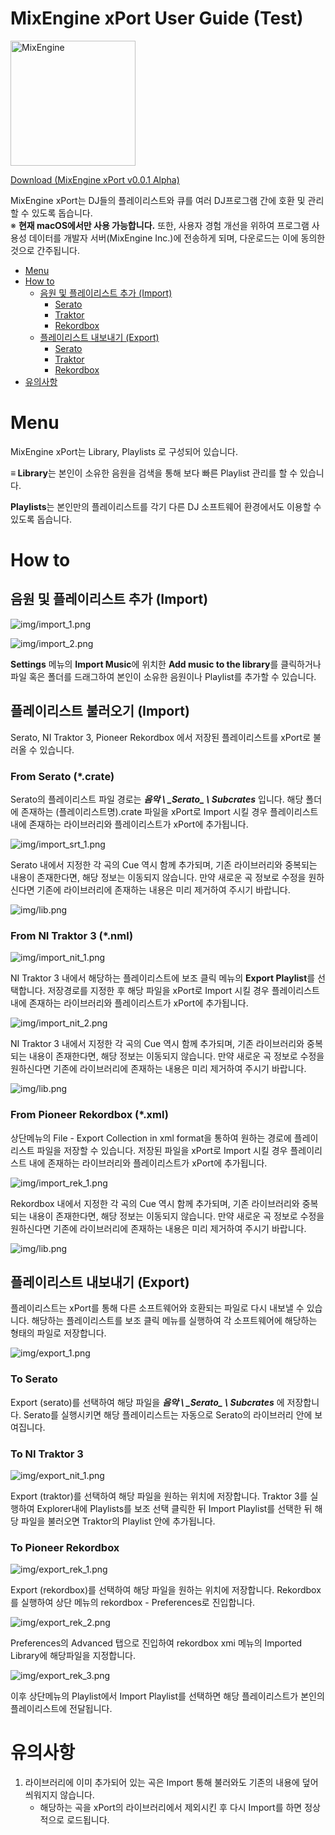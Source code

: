 # MixEngine xPort User Guide (Test)

<img src="https://github.com/MixEngine/xport-development/blob/master/img/mxe_logo.png" alt="MixEngine" width="200" height="200" />

[Download (MixEngine xPort v0.0.1 Alpha)](https://github.com/MixEngine/xport-development/releases/download/0.0.1/mixengine_xport.dmg)

MixEngine xPort는 DJ들의 플레이리스트와 큐를 여러 DJ프로그램 간에 호환 및 관리할 수 있도록 돕습니다.  
※ **현재 macOS에서만 사용 가능합니다.** 또한, 사용자 경험 개선을 위하여 프로그램 사용성 데이터를 개발자 서버(MixEngine Inc.)에 전송하게 되며, 다운로드는 이에 동의한 것으로 간주됩니다.

- [Menu](#menu)
- [How to](#how-to)
    - [음원 및 플레이리스트 추가 (Import)](#음원-및-플레이리스트-추가-import)
        - [Serato](#from-serato-crate)
        - [Traktor](#from-ni-traktor-3-nml)
        - [Rekordbox](#from-pioneer-rekordbox-xml)
    - [플레이리스트 내보내기 (Export)](#플레이리스트-내보내기-export)
        - [Serato](#to-serato)
        - [Traktor](#to-ni-traktor-3)
        - [Rekordbox](#to-ni-traktor-3)
- [유의사항](#유의사항)


# Menu

MixEngine xPort는 Library, Playlists 로 구성되어 있습니다.

**≡ Library**는 본인이 소유한 음원을 검색을 통해 보다 빠른 Playlist 관리를 할 수 있습니다.

**Playlists**는 본인만의 플레이리스트를 각기 다른 DJ 소프트웨어 환경에서도 이용할 수 있도록 돕습니다.



# How to

## 음원 및 플레이리스트 추가 (Import)

![img/import_1.png](img/import_1.png)

![img/import_2.png](img/import_2.png)

**Settings** 메뉴의 **Import Music**에 위치한 **Add music to the library**를 클릭하거나 파일 혹은 폴더를 드래그하여 본인이 소유한 음원이나 Playlist를 추가할 수 있습니다.

## 플레이리스트 불러오기 (Import)

Serato, NI Traktor 3, Pioneer Rekordbox 에서 저장된 플레이리스트를 xPort로 불러올 수 있습니다.

### From Serato (*.crate)

   Serato의 플레이리스트 파일 경로는 ***음악 \\ \_*Serato*\_ \\ Subcrates*** 입니다. 해당 폴더에 존재하는 (플레이리스트명).crate 파일을 xPort로 Import 시킬 경우 플레이리스트 내에 존재하는 라이브러리와 플레이리스트가 xPort에 추가됩니다.

   ![img/import_srt_1.png](img/import_srt_1.png)

   Serato 내에서 지정한 각 곡의 Cue 역시 함께 추가되며, 기존 라이브러리와 중복되는 내용이 존재한다면, 해당 정보는 이동되지 않습니다. 만약 새로운 곡 정보로 수정을 원하신다면 기존에 라이브러리에 존재하는 내용은 미리 제거하여 주시기 바랍니다. 

   ![img/lib.png](img/lib.png)

### From NI Traktor 3 (*.nml)

   ![img/import_nit_1.png](img/import_nit_1.png)

   NI Traktor 3 내에서 해당하는 플레이리스트에 보조 클릭 메뉴의 **Export Playlist**를 선택합니다. 저장경로를 지정한 후 해당 파일을 xPort로 Import 시킬 경우 플레이리스트 내에 존재하는 라이브러리와 플레이리스트가 xPort에 추가됩니다.

   ![img/import_nit_2.png](img/import_nit_2.png)

   NI Traktor 3 내에서 지정한 각 곡의 Cue 역시 함께 추가되며, 기존 라이브러리와 중복되는 내용이 존재한다면, 해당 정보는 이동되지 않습니다. 만약 새로운 곡 정보로 수정을 원하신다면 기존에 라이브러리에 존재하는 내용은 미리 제거하여 주시기 바랍니다. 

   ![img/lib.png](img/lib.png)

### From Pioneer Rekordbox (*.xml)

   상단메뉴의 File - Export Collection in xml format을 통하여 원하는 경로에 플레이리스트 파일을 저장할 수 있습니다. 저장된 파일을 xPort로 Import 시킬 경우 플레이리스트 내에 존재하는 라이브러리와 플레이리스트가 xPort에 추가됩니다.

   ![img/import_rek_1.png](img/import_rek_1.png)

   Rekordbox 내에서 지정한 각 곡의 Cue 역시 함께 추가되며, 기존 라이브러리와 중복되는 내용이 존재한다면, 해당 정보는 이동되지 않습니다. 만약 새로운 곡 정보로 수정을 원하신다면 기존에 라이브러리에 존재하는 내용은 미리 제거하여 주시기 바랍니다. 

   ![img/lib.png](img/lib.png)

## 플레이리스트 내보내기 (Export)

플레이리스트는 xPort를 통해 다른 소프트웨어와 호환되는 파일로 다시 내보낼 수 있습니다. 해당하는 플레이리스트를 보조 클릭 메뉴를 실행하여 각 소프트웨어에 해당하는 형태의 파일로 저장합니다.

![img/export_1.png](img/export_1.png)

### To Serato

   Export (serato)를 선택하여 해당 파일을 ***음악 \\ \_*Serato*\_ \\ Subcrates*** 에 저장합니다. Serato를 실행시키면 해당 플레이리스트는 자동으로 Serato의 라이브러리 안에 보여집니다.

### To NI Traktor 3

   ![img/export_nit_1.png](img/export_nit_1.png)

   Export (traktor)를 선택하여 해당 파일을 원하는 위치에 저장합니다. Traktor 3를 실행하여 Explorer내에 Playlists를 보조 선택 클릭한 뒤 Import Playlist를 선택한 뒤 해당 파일을 불러오면 Traktor의 Playlist 안에 추가됩니다.

### To Pioneer Rekordbox

   ![img/export_rek_1.png](img/export_rek_1.png)

   Export (rekordbox)를 선택하여 해당 파일을 원하는 위치에 저장합니다.  Rekordbox를 실행하여 상단 메뉴의 rekordbox - Preferences로 진입합니다.

   ![img/export_rek_2.png](img/export_rek_2.png)

   Preferences의 Advanced 탭으로 진입하여 rekordbox xmi 메뉴의 Imported Library에 해당파일을 지정합니다.

   ![img/export_rek_3.png](img/export_rek_3.png)

   이후 상단메뉴의 Playlist에서 Import Playlist를 선택하면 해당 플레이리스트가 본인의  플레이리스트에 전달됩니다.

# 유의사항

1. 라이브러리에 이미 추가되어 있는 곡은 Import 통해 불러와도 기존의 내용에 덮어씌워지지 않습니다.
    - 해당하는 곡을 xPort의 라이브러리에서 제외시킨 후 다시 Import를 하면 정상적으로 로드됩니다.
